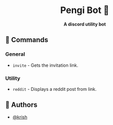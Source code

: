 <div align='center'>

# Pengi Bot 🤖

**A discord utility bot**

</div>

## 🐧 Commands

### General

-   `invite` - Gets the invitation link.

### Utility

-   `reddit` - Displays a reddit post from link.

## 📝 Authors

-   [@krish](https://www.github.com/krishagarwal2811)
